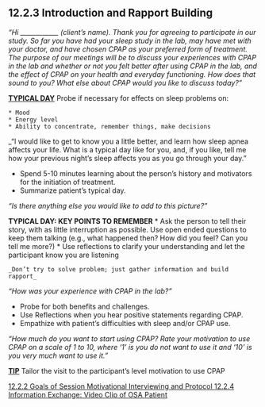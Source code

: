 ## 12.2.3 Introduction and Rapport Building

_“Hi ____________ (client’s name). Thank you for agreeing to participate in our study. So far you have had your sleep study in the lab, may have met with your doctor, and have chosen CPAP as your preferred form of treatment. The purpose of our meetings will be to discuss your experiences with CPAP in the lab and whether or not you felt better after using CPAP in the lab, and the effect of CPAP on your health and everyday functioning. How does that sound to you? What else about CPAP would you like to discuss today?”_

<div class="bs-callout bs-callout-info">
  <p>
    <strong><u>TYPICAL DAY</u></strong>
    Probe if necessary for effects on sleep problems on:

    * Mood
    * Energy level
    * Ability to concentrate, remember things, make decisions
  </p>
</div>

_“I would like to get to know you a little better, and learn how sleep apnea affects your life. What is a typical day like for you, and, if you like, tell me how your previous night’s sleep affects you as you go through your day.”

* Spend 5-10 minutes learning about the person’s history and motivators for the initiation of treatment.
* Summarize patient’s typical day.

_“Is there anything else you would like to add to this picture?”_

<div class="bs-callout bs-callout-info">
  <p>
    <strong>TYPICAL DAY: KEY POINTS TO REMEMBER</strong>
    * Ask the person to tell their story, with as little interruption as possible. Use open ended questions to keep them talking (e.g., what happened then? How did you feel? Can you tell me more?)
    * Use reflections to clarify your understanding and let the participant know you are listening

    _Don’t try to solve problem; just gather information and build rapport_
  </p>
</div>

_“How was your experience with CPAP in the lab?”_

* Probe for both benefits and challenges.
* Use Reflections when you hear positive statements regarding CPAP.
* Empathize with patient’s difficulties with sleep and/or CPAP use.

_“How much do you want to start using CPAP? Rate your motivation to use CPAP on a scale of 1 to 10, where ‘1’ is you do not want to use it and ‘10’ is you very much want to use it.”_

<div class="bs-callout bs-callout-info">
  <p>
    <strong><u>TIP</u></strong>
    Tailor the visit to the participant’s level motivation to use CPAP
  </p>
</div>


<div class="center">
<div class="btn-group">
  <a href=":pages_path:/manuals/motivational-interviewing/12-02-02-session-goals.md" class="btn btn-default">
    <span class="glyphicon glyphicon-chevron-left"></span>
    12.2.2 Goals of Session
  </a>

  <a href=":pages_path:/manuals/motivational-interviewing" class="btn btn-default">
    <span class="glyphicon glyphicon-chevron-up"></span>
    Motivational Interviewing and Protocol
  </a>

  <a href=":pages_path:/motivational-interviewing/12-02-04-info-exchange-video-clip.md" class="btn btn-success">
    <span class="glyphicon glyphicon-chevron-right"></span>
    12.2.4 Information Exchange: Video Clip of OSA Patient
  </a>
</div>
</div>
